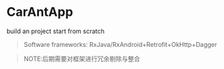 # CarAntApp
build an project start from scratch
> Software frameworks: RxJava/RxAndroid+Retrofit+OkHttp+Dagger

> NOTE:后期需要对框架进行冗余剔除与整合
